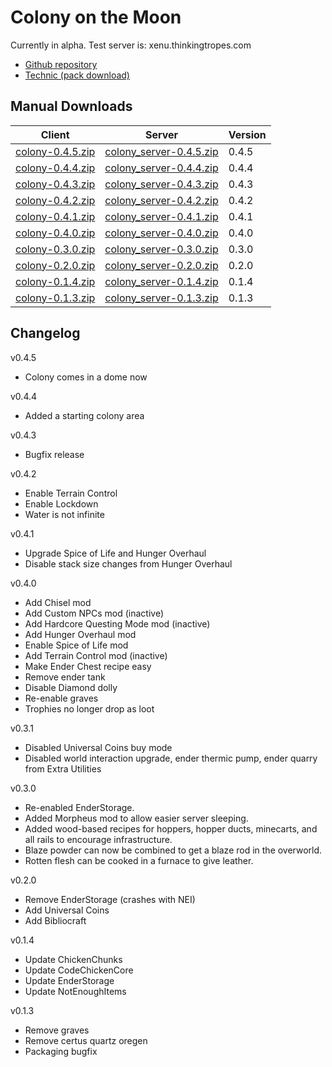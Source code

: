 Colony on the Moon
===

Currently in alpha. Test server is: xenu.thinkingtropes.com

- [Github repository](https://github.com/vanceza/colony)
- [Technic (pack download)](http://www.technicpack.net/modpack/colony-on-the-moon.649612)

Manual Downloads
---

 Client | Server | Version 
--------|--------|---------
[colony-0.4.5.zip](http://za4k.com/~colony/colony-0.4.5.zip) | [colony\_server-0.4.5.zip](http://za4k.com/~colony/colony_server-0.4.5.zip) | 0.4.5
[colony-0.4.4.zip](http://za4k.com/~colony/colony-0.4.4.zip) | [colony\_server-0.4.4.zip](http://za4k.com/~colony/colony_server-0.4.4.zip) | 0.4.4
[colony-0.4.3.zip](http://za4k.com/~colony/colony-0.4.3.zip) | [colony\_server-0.4.3.zip](http://za4k.com/~colony/colony_server-0.4.3.zip) | 0.4.3
[colony-0.4.2.zip](http://za4k.com/~colony/colony-0.4.2.zip) | [colony\_server-0.4.2.zip](http://za4k.com/~colony/colony_server-0.4.2.zip) | 0.4.2
[colony-0.4.1.zip](http://za4k.com/~colony/colony-0.4.1.zip) | [colony\_server-0.4.1.zip](http://za4k.com/~colony/colony_server-0.4.1.zip) | 0.4.1
[colony-0.4.0.zip](http://za4k.com/~colony/colony-0.4.0.zip) | [colony\_server-0.4.0.zip](http://za4k.com/~colony/colony_server-0.4.0.zip) | 0.4.0
[colony-0.3.0.zip](http://za4k.com/~colony/colony-0.3.0.zip) | [colony\_server-0.3.0.zip](http://za4k.com/~colony/colony_server-0.3.0.zip) | 0.3.0
[colony-0.2.0.zip](http://za4k.com/~colony/colony-0.2.0.zip) | [colony\_server-0.2.0.zip](http://za4k.com/~colony/colony_server-0.2.0.zip) | 0.2.0
[colony-0.1.4.zip](http://za4k.com/~colony/colony-0.1.4.zip) | [colony\_server-0.1.4.zip](http://za4k.com/~colony/colony_server-0.1.4.zip) | 0.1.4
[colony-0.1.3.zip](http://za3k.com/~colony/colony-0.1.3.zip) | [colony\_server-0.1.3.zip](http://za3k.com/~colony/colony_server-0.1.3.zip) | 0.1.3

Changelog
---

v0.4.5
- Colony comes in a dome now

v0.4.4
- Added a starting colony area

v0.4.3
- Bugfix release

v0.4.2
- Enable Terrain Control
- Enable Lockdown
- Water is not infinite

v0.4.1
- Upgrade Spice of Life and Hunger Overhaul
- Disable stack size changes from Hunger Overhaul

v0.4.0
- Add Chisel mod
- Add Custom NPCs mod (inactive)
- Add Hardcore Questing Mode mod (inactive)
- Add Hunger Overhaul mod
- Enable Spice of Life mod
- Add Terrain Control mod (inactive)
- Make Ender Chest recipe easy
- Remove ender tank
- Disable Diamond dolly
- Re-enable graves
- Trophies no longer drop as loot

v0.3.1
- Disabled Universal Coins buy mode
- Disabled world interaction upgrade, ender thermic pump, ender quarry from Extra Utilities

v0.3.0
- Re-enabled EnderStorage.
- Added Morpheus mod to allow easier server sleeping.
- Added wood-based recipes for hoppers, hopper ducts, minecarts, and all rails to encourage infrastructure.
- Blaze powder can now be combined to get a blaze rod in the overworld.
- Rotten flesh can be cooked in a furnace to give leather.

v0.2.0
- Remove EnderStorage (crashes with NEI)
- Add Universal Coins
- Add Bibliocraft

v0.1.4
- Update ChickenChunks
- Update CodeChickenCore
- Update EnderStorage
- Update NotEnoughItems

v0.1.3
- Remove graves
- Remove certus quartz oregen
- Packaging bugfix
